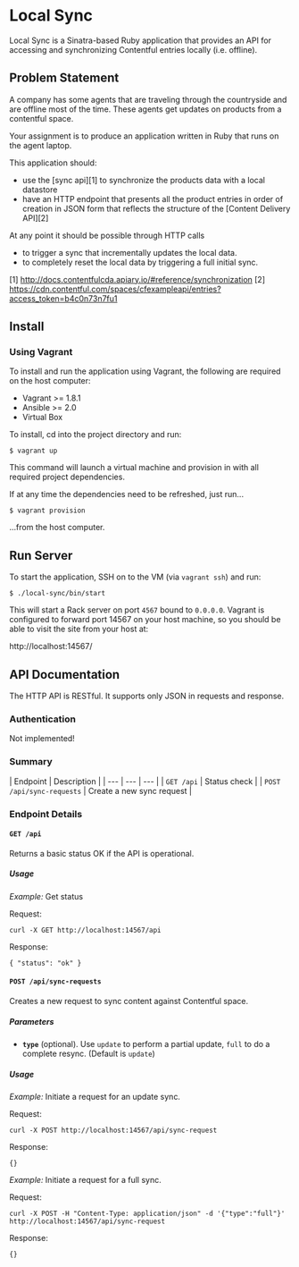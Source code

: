 # Local Sync

Local Sync is a Sinatra-based Ruby application that provides an API for accessing and synchronizing Contentful entries locally (i.e. offline).

## Problem Statement

A company has some agents that are traveling through the countryside and are offline most of the time. These agents get updates on products from a contentful space.

Your assignment is to produce an application written in Ruby that runs on the agent laptop.

This application should:

* use the [sync api][1] to synchronize the products data with a local datastore
* have an HTTP endpoint that presents all the product entries in order of creation in JSON form that reflects the structure of the [Content Delivery API][2]

At any point it should be possible through HTTP calls

* to trigger a sync that incrementally updates the local data.
* to completely reset the local data by triggering a full initial sync.

[1] http://docs.contentfulcda.apiary.io/#reference/synchronization
[2] https://cdn.contentful.com/spaces/cfexampleapi/entries?access_token=b4c0n73n7fu1

## Install

### Using Vagrant

To install and run the application using Vagrant, the following are required on the host computer:

* Vagrant >= 1.8.1
* Ansible >= 2.0
* Virtual Box

To install, cd into the project directory and run:

```
$ vagrant up
```

This command will launch a virtual machine and provision in with all required project dependencies.

If at any time the dependencies need to be refreshed, just run...

```
$ vagrant provision
```

...from the host computer.

## Run Server

To start the application, SSH on to the VM (via `vagrant ssh`) and run:

```
$ ./local-sync/bin/start
```

This will start a Rack server on port `4567` bound to `0.0.0.0`. Vagrant is configured to forward port 14567 on your host machine, so you should be able to visit the site from your host at:

http://localhost:14567/


## API Documentation

The HTTP API is RESTful. It supports only JSON in requests and response.

### Authentication

Not implemented!

### Summary

| Endpoint | Description |
| --- | --- | --- |
| `GET /api` | Status check |
| `POST /api/sync-requests` | Create a new sync request |

### Endpoint Details

#### `GET /api`

Returns a basic status OK if the API is operational.

##### Usage

*Example:* Get status

Request:

```
curl -X GET http://localhost:14567/api
```

Response:

```
{ "status": "ok" }
```

#### `POST /api/sync-requests`

Creates a new request to sync content against Contentful space.

##### Parameters

* **`type`** (optional). Use `update` to perform a partial update, `full` to do a complete resync. (Default is `update`)

##### Usage

*Example:* Initiate a request for an update sync.

Request:

```
curl -X POST http://localhost:14567/api/sync-request
```

Response:
```
{}
```

*Example:* Initiate a request for a full sync.

Request:

```
curl -X POST -H "Content-Type: application/json" -d '{"type":"full"}' http://localhost:14567/api/sync-request
```

Response:
```
{}
```



